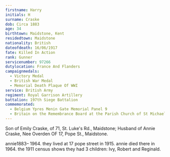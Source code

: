 ```yaml
---
firstname: Harry
initials: H
surname: Craske
dob: Circa 1883
age: 34
birthtown: Maidstone, Kent
residedtown: Maidstone
nationality: British
dateofdeath: 16/06/1917
fate: Killed In Action
rank: Gunner
servicenumber: 97266
dutylocation: France And Flanders
campaignmedals:
  - Victory Medal
  - British War Medal
  - Memorial Death Plaque Of WWI
service: British Army
regiment: Royal Garrison Artillery
battalion: 197th Siege Battalion
commemorated:
  - Belgium Ypres Menin Gate Memorial Panel 9
  - Britain on the Remembrance Board at the Parish Church of St Michael & All Angels, Maidstone
---
```

Son of Emily Craske, of 71, St. Luke's Rd., Maidstone; Husband of Annie Craske, Nee Overden OF 17, Pope St., Maidstone.

annie1883– 1964. they lived at 17 pope street in 1915.  annie died there in 1964. the 1911 census shows they had 3 children: Ivy, Robert and Reginald.


